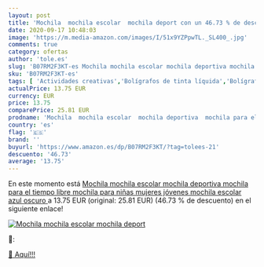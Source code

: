 ```yaml
---
layout: post
title: 'Mochila  mochila escolar  mochila deport con un 46.73 % de descuento'
date: 2020-09-17 10:48:03
image: 'https://m.media-amazon.com/images/I/51x9YZPpwTL._SL400_.jpg'
comments: true
category: ofertas
author: 'tole.es'
slug: 'B07RM2F3KT-es Mochila mochila escolar mochila deportiva mochila para el...'
sku: 'B07RM2F3KT-es'
tags: [ 'Actividades creativas','Bolígrafos de tinta líquida','Bolígrafos y recambios','Bolígrafos, lápices y útiles de escritura','Juguetes','Juguetes y juegos','Material de educación infantil','Material de escritura y dibujo para niños','Material escolar y educativo','Mosaicos para niños','Oficina y papelería','Pinturas','Rotuladores de colores para niños','Témperas y pinturas para murales','escolar','mochila', ]
actualPrice: 13.75 EUR
currency: EUR
price: 13.75
comparePrice: 25.81 EUR
prodname: 'Mochila  mochila escolar  mochila deportiva  mochila para el tiempo libre  mochila para niñas  mujeres  jóvenes  mochila escolar  azul oscuro '
country: 'es'
flag: '🇪🇸'
brand: ''
buyurl: 'https://www.amazon.es/dp/B07RM2F3KT/?tag=tolees-21'
descuento: '46.73'
average: '13.75'
---
```


En este momento está [Mochila  mochila escolar  mochila deportiva  mochila para el tiempo libre  mochila para niñas  mujeres  jóvenes  mochila escolar  azul oscuro ](https://www.amazon.es/dp/B07RM2F3KT/?tag=tolees-21) a 13.75 EUR (original: 25.81 EUR) (46.73 %  de descuento) en el siguiente enlace!

[![Mochila  mochila escolar  mochila deport](https://m.media-amazon.com/images/I/51x9YZPpwTL._SL400_.jpg)](https://www.amazon.es/dp/B07RM2F3KT/?tag=tolees-21)

🔎:


[🛒 Aquí!!!](https://www.amazon.es/dp/B07RM2F3KT/?tag=tolees-21)
